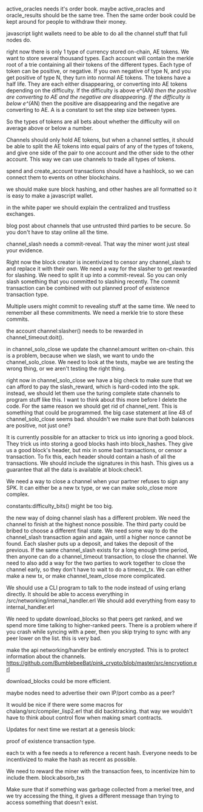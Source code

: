 active_oracles needs it's order book.
maybe active_oracles and oracle_results should be the same tree.
Then the same order book could be kept around for people to withdraw their money.


javascript light wallets need to be able to do all the channel stuff that full nodes do.


right now there is only 1 type of currency stored on-chain, AE tokens.
We want to store several thousand types.
Each account will contain the merkle root of a trie containing all their tokens of the different types.
Each type of token can be positive, or negative.
If you own negative of type N, and you get positive of type N, they turn into normal AE tokens.
The tokens have a half life. They are each either disappearing, or converting into AE tokens depending on the difficulty.
If the difficulty is above e^(A*N) then the positive are converting to AE and the negative are disappearing.
If the difficulty is below e^(A*N) then the positive are disappearing and the negative are converting to AE.
A is a constant to set the step size between types.

So the types of tokens are all bets about whether the difficulty will on average above or below a number.

Channels should only hold AE tokens, but when a channel settles, it should be able to split the AE tokens into equal pairs of any of the types of tokens, and give one side of the pair to one account and the other side to the other account. This way we can use channels to trade all types of tokens.

spend and create_account transactions should have a hashlock, so we can connect them to events on other blockchains.

we should make sure block hashing, and other hashes are all formatted so it is easy to make a javascript wallet.


in the white paper we should explain the centralized and trustless exchanges.


blog post about channels that use untrusted third parties to be secure. So you don't have to stay online all the time.

channel_slash needs a commit-reveal. That way the miner wont just steal your evidence.



Right now the block creator is incentivized to censor any channel_slash tx and replace it with their own.
We need a way for the slasher to get rewarded for slashing. We need to split it up into a commit-reveal. So you can only slash something that you committed to slashing recently.
   The commit transaction can be combined with out planned proof of existence transaction type.

Multiple users might commit to revealing stuff at the same time. We need to remember all these commitments.
We need a merkle trie to store these commits.

the account channel:slasher() needs to be rewarded in channel_timeout:doit().

in channel_solo_close we update the channel:amount written on-chain. this is a problem, because when we slash, we want to undo the channel_solo_close.
We need to look at the tests, maybe we are testing the wrong thing, or we aren't testing the right thing.

right now in channel_solo_close we have a big check to make sure that we can afford to pay the slash_reward, which is hard-coded into the spk.
instead, we should let them use the turing complete state channels to program stuff like this.
I want to think about this more before I delete the code.
For the same reason we should get rid of channel_rent. This is something that could be programmed.
the big case statement at line 48 of channel_solo_close seems bad. shouldn't we make sure that both balances are positive, not just one?

It is currently possible for an attacker to trick us into ignoring a good block. They trick us into storing a good blocks hash into block_hashes. They give us a good block's header, but mix in some bad transactions, or censor a transaction.
To fix this, each header should contain a hash of all the transactions. We should include the signatures in this hash. This gives us a guarantee that all the data is available at block:check1.

We need a way to close a channel when your partner refuses to sign any SPK. It can either be a new tx type, or we can make solo_close more complex.


constants:difficulty_bits() might be too big.


the new way of doing channel slash has a different problem.
We need the channel to finish at the highest nonce possible. The third party could be bribed to choose a different final state.
We need some way to do the channel_slash transaction again and again, until a higher nonce cannot be found.
Each slasher puts up a deposit, and takes the deposit of the previous.
If the same channel_slash exists for a long enough time period, then anyone can do a channel_timeout transaction, to close the channel.
We need to also add a way for the two parties to work together to close the channel early, so they don't have to wait to do a timeout_tx. We can either make a new tx, or make channel_team_close more complicated.


We should use a CLI program to talk to the node instead of using erlang directly.
It should be able to access everything in /src/networking/internal_handler.erl
We should add everything from easy to internal_handler.erl

We need to update download_blocks so that peers get ranked, and we spend more time talking to higher-ranked peers.
There is a problem where if you crash while syncing with a peer, then you skip trying to sync with any peer lower on the list. this is very bad.

make the api networking/handler be entirely encrypted. This is to protect information about the channels. https://github.com/BumblebeeBat/pink_crypto/blob/master/src/encryption.erl

download_blocks could be more efficient.

maybe nodes need to advertise their own IP/port combo as a peer?

It would be nice if there were some macros for chalang/src/compiler_lisp2.erl that did backtracking. that way we wouldn't have to think about control flow when making smart contracts.




Updates for next time we restart at a genesis block:

proof of existence transaction type.

each tx with a fee needs a to reference a recent hash. Everyone needs to be incentivized to make the hash as recent as possible.


We need to reward the miner with the transaction fees, to incentivize him to include them. block:absorb_txs


Make sure that if something was garbage collected from a merkel tree, and we try accessing the thing, it gives a different message than trying to access something that doesn't exist.